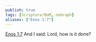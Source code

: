 ```yaml
---
publish: true
tags: [Scripture/BoM, noGraph]
aliases: ["Enos 1:7"]
---
```

[Enos 1:7](https://churchofjesuschrist.org/study/scriptures/bofm/enos/1?lang=eng&id=p7#p7) And I said: Lord, how is it done?
